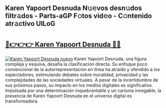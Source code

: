 ## Karen Yapoort Desnuda N𝚞𝚎vos desn𝚞dos filtr𝚊dos - Parts-aGP F𝚘tos vid𝚎o - C𝚘ntenido atr𝚊ctivo UlLoG

# <h2><a href="http://mb5pdsd.tromn.icu/?c=Karen+Yapoort+Desnuda">🔗👉👉👉 Karen Yapoort Desnuda 🔗🔗</a></h2>

[![Karen Yapoort Desnuda nuevo](https://i.imgur.com/pEAQMta.gif)](http://mb5pdsd.tromn.icu/?c=Karen+Yapoort+Desnuda)
Karen Yapoort Desnuda, una figura compleja y esquiva, desafía la clasificación directa. Su enfoque poco convencional de la autorrepresentación en línea ha atraído y ofendido a los espectadores, estimulando debates sobre moralidad, privacidad y las complejidades de las sociedades virtuales. A pesar de la incertidumbre de sus próximos pasos, su impacto en los medios digitales es significativo. Impulsada por una determinación inquebrantable y un carisma innegable, la presencia de Karen Yapoort Desnuda en el universo digital es transformadora.
